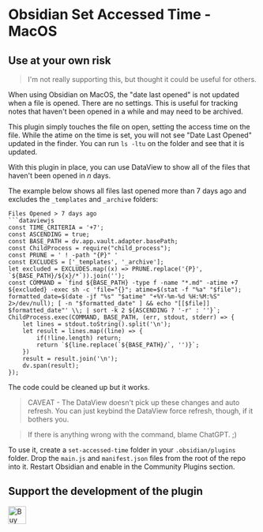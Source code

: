 # Obsidian Set Accessed Time - MacOS

## Use at your own risk

> I'm not really supporting this, but thought it could be useful for others.

When using Obsidian on MacOS, the "date last opened" is not updated when a file is opened. There are no settings. This is useful for tracking notes that haven't been opened in a while and may need to be archived.

This plugin simply touches the file on open, setting the access time on the file. While the atime on the time is set, you will not see "Date Last Opened" updated in the finder. You can run `ls -ltu` on the folder and see that it is updated.

With this plugin in place, you can use DataView to show all of the files that haven't been opened in *n* days.

The example below shows all files last opened more than 7 days ago and excludes the `_templates` and `_archive` folders:

```
Files Opened > 7 days ago
```dataviewjs
const TIME_CRITERIA = '+7';
const ASCENDING = true;
const BASE_PATH = dv.app.vault.adapter.basePath;
const ChildProcess = require("child_process");
const PRUNE = ' ! -path "{P}" '
const EXCLUDES = ['_templates', '_archive'];
let excluded = EXCLUDES.map((x) => PRUNE.replace('{P}', `${BASE_PATH}/${x}/*`)).join('');
const COMMAND = `find ${BASE_PATH} -type f -name "*.md" -atime +7 ${excluded} -exec sh -c 'file="{}"; atime=$(stat -f "%a" "$file"); formatted_date=$(date -jf "%s" "$atime" "+%Y-%m-%d %H:%M:%S" 2>/dev/null); [ -n "$formatted_date" ] && echo "[[$file]] $formatted_date"' \\; | sort -k 2 ${ASCENDING ? '-r' : ''}`;
ChildProcess.exec(COMMAND, BASE_PATH, (err, stdout, stderr) => {
	let lines = stdout.toString().split('\n');
	let result = lines.map((line) => {
		if(!line.length) return;
		return `${line.replace(`${BASE_PATH}/`, '')}`;
	})
	result = result.join('\n');
	dv.span(result);
});
```

The code could be cleaned up but it works.

> CAVEAT - The DataView doesn't pick up these changes and auto refresh. You can just keybind the DataView force refresh, though, if it bothers you.

> If there is anything wrong with the command, blame ChatGPT. ;)

To use it, create a `set-accessed-time` folder in your `.obsidian/plugins` folder. Drop the `main.js` and `manifest.json` files from the root of the repo into it. Restart Obsidian and enable in the Community Plugins section.

## Support the development of the plugin

<a href='https://ko-fi.com/JEBoothjr' target='_blank'><img height='36' style='border:0px;height:36px;' src='https://storage.ko-fi.com/cdn/kofi2.png?v=3' border='0' alt='Buy Me a Coffee at ko-fi.com' /></a>
